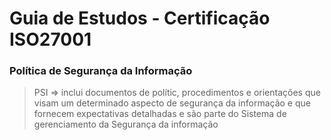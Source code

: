 # Guia de Estudos - Certificação ISO27001





### Política de Segurança da Informação


> PSI => inclui documentos de polític, procedimentos e orientações que visam um determinado aspecto de segurança da informação e que fornecem expectativas detalhadas e são parte do Sistema de gerenciamento da Segurança da informação 

